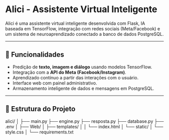 # Alici - Assistente Virtual Inteligente

Alici é uma assistente virtual inteligente desenvolvida com Flask, IA baseada em TensorFlow, integração com redes sociais (Meta/Facebook) e um sistema de neuroaprendizado conectado a banco de dados PostgreSQL.

---

## 🚀 Funcionalidades

- Predição de **texto, imagem e diálogo** usando modelos TensorFlow.
- Integração com a **API do Meta (Facebook/Instagram)**.
- Aprendizado contínuo a partir das interações com o usuário.
- Interface web com painel administrativo.
- Armazenamento inteligente de dados e mensagens em PostgreSQL.

---

## 🧱 Estrutura do Projeto


alici/
│
├── main.py
├── engine.py
├── resposta.py
├── database.py
├── .env
│
├── Web/
│   ├── templates/
│   │   └── index.html
│   └── static/
│       └── style.css
│
└── requirements.txt
